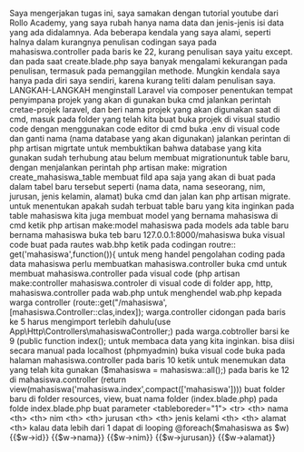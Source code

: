 Saya mengerjakan tugas ini, saya samakan dengan tutorial youtube dari Rollo Academy, yang saya rubah hanya nama data dan jenis-jenis isi data yang ada didalamnya. Ada beberapa kendala yang saya alami, seperti halnya dalam kurangnya penulisan codingan saya pada mahasiswa.controller pada baris ke 22, kurang penulisan saya yaitu except. dan pada saat create.blade.php saya banyak mengalami kekurangan pada penulisan, termasuk pada pemanggilan methode. Mungkin kendala saya hanya pada diri saya sendiri, karena kurang teliti dalam penulisan saya. 
LANGKAH-LANGKAH 
menginstall Laravel via composer
penentukan tempat penyimpana projek yang akan di gunakan 
buka cmd 
jalankan perintah cretae-projek laravel, dan beri nama projek yang akan digunakan
saat di cmd, masuk pada folder yang telah kita buat
buka projek di visual studio code dengan menggunakan code editor di cmd
buka .env di visual code dan ganti nama (nama database yang akan digunakan)
jalankan perintan di php artisan migrtate untuk membuktikan bahwa database yang kita gunakan sudah terhubung atau belum
membuat migrationuntuk table baru, dengan menjalankan perintah php artisan make: migration create_mahasiswa_table
membuat fild apa saja yang akan di buat pada dalam tabel baru tersebut seperti (nama data, nama seseorang, nim, jurusan, jenis kelamin, alamat)
buka cmd dan jalan kan php artisan migrate.
untuk menentukan apakah sudah terbuat table baru yang kita inginkan 
pada table mahasiswa kita juga membuat model yang bernama mahasiswa 
di cmd ketik php artisan make:model mahasiswa
pada models ada table baru bernama mahasiswa 
buka teb baru 127.0.0.1:8000/mahasiswa
buka visual code buat pada rautes wab.bhp ketik pada codingan routre:: get('mahasiswa',function()){ 
untuk meng handel pengolahan coding pada data mahasiswa perlu membuatkan mahasiswa.controller
buka cmd untuk membuat mahasiswa.controller pada visual code (php artisan make:controller mahasiswa.controler
di visual code di folder app, http, mahasiswa.controller
pada wab.php untuk menghendel wab.php kepada warga controller (route::get("/mahasiswa',[mahasiswa.Controller::clas,index]);
warga.controller cidongan pada baris ke 5 harus mengimport terlebih dahulu(use App\Http\Controllers\mahasiswaController;)
pada warga.cobtroller barsi ke 9  (public function index();
untuk membaca data yang kita inginkan. bisa diisi secara manual pada localhost (phpmyadmin)
buka visual code buka pada halaman mahasiswa.controller pada baris 10 ketik untuk menemukan data yang telah kita gunakan ($mahasiswa = mahasiswa::all();)
pada baris ke 12 di mahasiswa.controller (return view(mahasiswa('mahasiswa.index',compact(['mahasiswa'])))
buat folder baru di folder resources, view, buat nama folder (index.blade.php)
pada folde index.blade.php buat parameter <tableboreder="1"> <tr> <th> nama <th> <th> nim <th> <th> jurusan <th> <th> jenis kelami <th> <th> alamat <th>
kalau data lebih dari 1 dapat di looping @foreach($mahasiswa as $w) <tr> <td>{{$w->id}}</td> <td>{{$w->nama}}</td> <td>{{$w->nim}}</td> <td>{{$w->jurusan}}</td> <td>{{$w->alamat}}</td>

